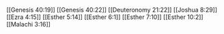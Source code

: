 [[Genesis 40:19]]
[[Genesis 40:22]]
[[Deuteronomy 21:22]]
[[Joshua 8:29]]
[[Ezra 4:15]]
[[Esther 5:14]]
[[Esther 6:1]]
[[Esther 7:10]]
[[Esther 10:2]]
[[Malachi 3:16]]
